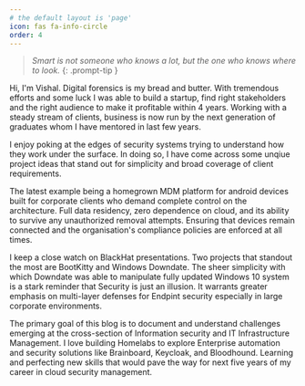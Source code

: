 ```yaml
---
# the default layout is 'page'
icon: fas fa-info-circle
order: 4
---
```


> _Smart is not someone who knows a lot, but the one who knows where to look._
{: .prompt-tip }

Hi, I'm Vishal. Digital forensics is my bread and butter. With tremendous efforts and some luck I was able to build a startup, find right stakeholders and the right audience to make it profitable within 4 years. Working with a steady stream of clients, business is now run by the next generation of graduates whom I have mentored in last few years.

I enjoy poking at the edges of security systems trying to understand how they work under the surface. In doing so, I have come across some unqiue project ideas that stand out for simplicity and broad coverage of client requirements. 

The latest example being a homegrown MDM platform for android devices built for corporate clients who demand complete control on the architecture. Full data residency, zero dependence on cloud, and its ability to survive any unauthorized removal attempts. Ensuring that devices remain connected and the organisation's compliance policies are enforced at all times.

I keep a close watch on BlackHat presentations. Two projects that standout the most are BootKitty and Windows Downdate.
The sheer simplicity with which Downdate was able to manipulate fully updated Windows 10 system is a stark reminder that Security is just an illusion. It warrants greater emphasis on multi-layer defenses for Endpint security especially in large corporate environments.

The primary goal of this blog is to document and understand challenges emerging at the cross-section of Information security and IT Infrastructure Management. I love building Homelabs to explore Enterprise automation and security solutions like Brainboard, Keycloak, and Bloodhound. Learning and perfecting new skills that would pave the way for next five years of my career in cloud security management.
































